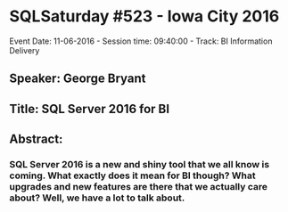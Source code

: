 # SQLSaturday #523 - Iowa City 2016
Event Date: 11-06-2016 - Session time: 09:40:00 - Track: BI Information Delivery
## Speaker: George Bryant
## Title: SQL Server 2016 for BI
## Abstract:
### SQL Server 2016 is a new and shiny tool that we all know is coming. What exactly does it mean for BI though? What upgrades and new features are there that we actually care about? Well, we have a lot to talk about.
